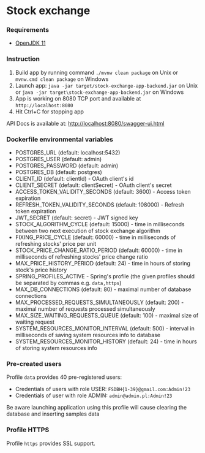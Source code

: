 # Stock exchange


### Requirements
- [OpenJDK 11](https://jdk.java.net/archive/)

### Instruction
1. Build app by running command `./mvnw clean package` on Unix or `mvnw.cmd clean package` on Windows
2. Launch app: `java -jar target/stock-exchange-app-backend.jar` on Unix or `java -jar target\stock-exchange-app-backend.jar` on Windows
3. App is working on 8080 TCP port and available at `http://localhost:8080`
4. Hit Ctrl+C for stopping app

API Docs is available at: [http://localhost:8080/swagger-ui.html](http://localhost:8080/swagger-ui.html)

### Dockerfile environmental variables

- POSTGRES_URL (default: localhost:5432)
- POSTGRES_USER (default: admin)
- POSTGRES_PASSWORD (default: admin)
- POSTGRES_DB (default: postgres)
- CLIENT_ID (default: clientId) - OAuth client's id
- CLIENT_SECRET (default: clientSecret) - OAuth client's secret
- ACCESS_TOKEN_VALIDITY_SECONDS (default: 3600) - Access token expiration
- REFRESH_TOKEN_VALIDITY_SECONDS (default: 108000) - Refresh token expiration
- JWT_SECRET (default: secret) - JWT signed key
- STOCK_ALGORITHM_CYCLE (default: 15000) - time in milliseconds between two next execution of stock exchange algorithm
- FIXING_PRICE_CYCLE (default: 60000) - time in milliseconds of refreshing stocks' price per unit
- STOCK_PRICE_CHANGE_RATIO_PERIOD (default: 60000) - time in milliseconds of refreshing stocks' price change ratio
- MAX_PRICE_HISTORY_PERIOD (default: 24) - time in hours of storing stock's price history
- SPRING_PROFILES_ACTIVE - Spring's profile (the given profiles should be separated by commas e.g. `data,https`)
- MAX_DB_CONNECTIONS (default: 80) - maximal number of database connections
- MAX_PROCESSED_REQUESTS_SIMULTANEOUSLY (default: 200) - maximal number of requests processed simultaneously
- MAX_SIZE_WAITING_REQUESTS_QUEUE (default: 100) - maximal size of waiting request
- SYSTEM_RESOURCES_MONITOR_INTERVAL (default: 500) - interval in milliseconds of saving system resources info to database
- SYSTEM_RESOURCES_MONITOR_HISTORY (default: 24) - time in hours of storing system resources info
### Pre-created users
Profile `data` provides 40 pre-registered users:
- Credentials of users with role USER: `FSDBH{1-39}@gmail.com:Admin!23`  
- Credentials of user with role ADMIN: `admin@admin.pl:Admin!23`  

Be aware launching application using this profile will cause clearing the database and inserting samples data

### Profile HTTPS
Profile `https` provides SSL support.
